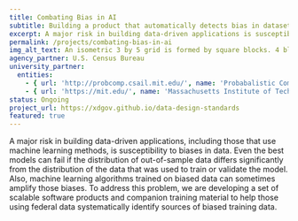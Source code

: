 ```yaml
---
title: Combating Bias in AI
subtitle: Building a product that automatically detects bias in datasets that could lead to incorrect, systematically biased predictions.
excerpt: A major risk in building data-driven applications is susceptibility to biases in data. This project seeks to develop scalable solutions to help those using federal data to identify sources of biased training data.
permalink: /projects/combating-bias-in-ai
img_alt_text: An isometric 3 by 5 grid is formed by square blocks. 4 blocks in the bottom-right are joined by a line and are in a different color demonstrating a focus, or bias, to the bottom-right of the grid.
agency_partner: U.S. Census Bureau
university_partner:
  entities:
    - { url: 'http://probcomp.csail.mit.edu/', name: 'Probabalistic Computing Project' }
    - { url: 'https://mit.edu/', name: 'Massachusetts Institute of Technology (MIT)' }
status: Ongoing
project_url: https://xdgov.github.io/data-design-standards
featured: true
---
```

<p>
  A major risk in building data-driven applications, including those that use machine learning methods, is susceptibility to biases in data.  Even the best models can fail if the distribution of out-of-sample data differs significantly from the distribution of the data that was used to train or validate the model. Also, machine learning algorithms trained on biased data can sometimes amplify those biases. To address this problem, we are developing a set of scalable software products and companion training material to help those using federal data systematically identify sources of biased training data.
</p>